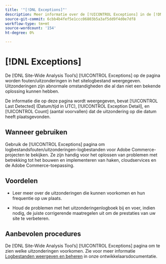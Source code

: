 ```yaml
---
title: '"[!DNL Exceptions]"'
description: Meer informatie over de [!UICONTROL Exceptions] in de [!DNL Site-Wide Analysis Tool], wanneer deze wordt gebruikt, de voordelen ervan en de beste praktijken.
source-git-commit: 6cbb4b4fef5e1ccc06803b5a3af5dd9f4d0e7df8
workflow-type: tm+mt
source-wordcount: '154'
ht-degree: 0%

---
```


# [!DNL Exceptions]

De [!DNL Site-Wide Analysis Tool’s] [!UICONTROL Exceptions] op de pagina worden fouten/uitzonderingen in het sitelogbestand weergegeven. Uitzonderingen zijn abnormale omstandigheden die al dan niet een bekende oplossing kunnen hebben.

De informatie die op deze pagina wordt weergegeven, bevat [!UICONTROL Last Detected] (Datum/tijd in UTC), [!UICONTROL Exception Detail], en [!UICONTROL Count] (aantal voorvallen) dat de uitzondering op die datum heeft plaatsgevonden.

## Wanneer gebruiken

Gebruik de [!UICONTROL Exceptions] pagina om logbestandsfouten/uitzonderingen-logbestanden voor Adobe Commerce-projecten te bekijken. Ze zijn handig voor het oplossen van problemen met betrekking tot het bouwen en implementeren van haken, cloudservices en de Adobe Commerce-toepassing.

## Voordelen

* Leer meer over de uitzonderingen die kunnen voorkomen en hun frequentie op uw plaats.

* Houd de problemen met het uitzonderingenlogboek bij en voer, indien nodig, de juiste corrigerende maatregelen uit om de prestaties van uw site te verbeteren.

## Aanbevolen procedures

De [!DNL Site-Wide Analysis Tool’s] [!UICONTROL Exceptions] pagina om te zien welke uitzonderingen voorkomen. Zie voor meer informatie [Logbestanden weergeven en beheren](https://devdocs.magento.com/cloud/project/log-locations.html) in onze ontwikkelaarsdocumentatie.

